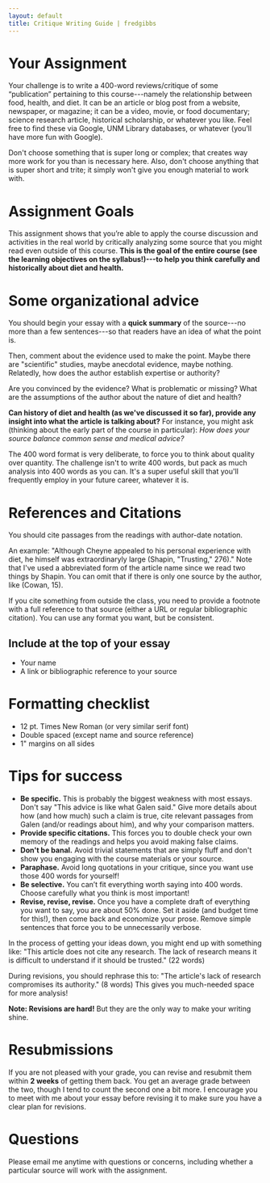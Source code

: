 ```yaml
---
layout: default
title: Critique Writing Guide | fredgibbs  
---
```


# Your Assignment
Your challenge is to write a 400-word reviews/critique of some “publication” pertaining to this course---namely the relationship between food, health, and diet. It can be an article or blog post from a website, newspaper, or magazine; it can be a video, movie, or food documentary; science research article, historical scholarship, or whatever you like. Feel free to find these via Google, UNM Library databases, or whatever (you’ll have more fun with Google). 

Don't choose something that is super long or complex; that creates way more work for you than is necessary here. Also, don't choose anything that is super short and trite; it simply won't give you enough material to work with. 


# Assignment Goals
This assignment shows that you’re able to apply the course discussion and activities in the real world by critically analyzing some source that you might read even outside of this course. **This is the goal of the entire course (see the learning objectives on the syllabus!)---to help you think carefully and historically about diet and health.**


# Some organizational advice
You should begin your essay with a **quick summary** of the source---no more than a few sentences---so that readers have an idea of what the point is.

Then, comment about the evidence used to make the point. Maybe there are "scientific" studies, maybe anecdotal evidence, maybe nothing. Relatedly, how does the author establish expertise or authority?

Are you convinced by the evidence? What is problematic or missing? What are the assumptions of the author about the nature of diet and health?

**Can history of diet and health (as we've discussed it so far), provide any insight into what the article is talking about?** For instance, you might ask (thinking about the early part of the course in particular): _How does your source balance common sense and medical advice?_ 

The 400 word format is very deliberate, to force you to think about quality over quantity. The challenge isn't to write 400 words, but pack as much analysis into 400 words as you can. It's a super useful skill that you'll frequently employ in your future career, whatever it is.
 

# References and Citations
You should cite passages from the readings with author-date notation. 

An example: "Although Cheyne appealed to his personal experience with diet, he himself was extraordinaryly large (Shapin, "Trusting," 276)." Note that I've used a abbreviated form of the article name since we read two things by Shapin. You can omit that if there is only one source by the author, like (Cowan, 15). 

If you cite something from outside the class, you need to provide a footnote with a full reference to that source (either a URL or regular bibliographic citation). You can use any format you want, but be consistent.


## Include at the top of your essay
- Your name
- A link or bibliographic reference to your source


# Formatting checklist
- 12 pt. Times New Roman (or very similar serif font)
- Double spaced (except name and source reference)
- 1" margins on all sides


# Tips for success
 - **Be specific.** This is probably the biggest weakness with most essays. Don't say "This advice is like what Galen said." Give more details about how (and how much) such a claim is true, cite relevant passages from Galen (and/or readings about him), and why your comparison matters.
 - **Provide specific citations.** This forces you to double check your own memory of the readings and helps you avoid making false claims.
 - **Don't be banal.** Avoid trivial statements that are simply fluff and don't show you engaging with the course materials or your source.
 - **Paraphase.** Avoid long quotations in your critique, since you want use those 400 words for yourself!
 - **Be selective.** You can’t fit everything worth saying into 400 words. Choose carefully what you think is most important! 
 - **Revise, revise, revise.** Once you have a complete draft of everything you want to say, you are about 50% done. Set it aside (and budget time for this!), then come back and economize your prose. Remove simple sentences that force you to be unnecessarily verbose.

 In the process of getting your ideas down, you might end up with something like: "This article does not cite any research. The lack of research means it is difficult to understand if it should be trusted." (22 words)

 During revisions, you should rephrase this to: "The article's lack of research compromises its authority." (8 words) This gives you much-needed space for more analysis!

**Note: Revisions are hard!** But they are the only way to make your writing shine.


# Resubmissions
If you are not pleased with your grade, you can revise and resubmit them within **2 weeks** of getting them back. You get an average grade between the two, though I tend to count the second one a bit more. I encourage you to meet with me about your essay before revising it to make sure you have a clear plan for revisions. 


# Questions
Please email me anytime with questions or concerns, including whether a particular source will work with the assignment.